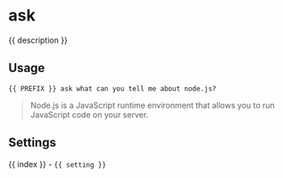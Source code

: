 # ask

<script setup>
import { PREFIX } from "../../helpers/constants.js"
import { settings as s } from "../../settings/ask.js"
const { description, ...settings } = s
</script>

{{ description }}

## Usage

`{{ PREFIX }} ask what can you tell me about node.js?`

> Node.js is a JavaScript runtime environment that allows you to run JavaScript code on your server.

## Settings
<div v-for="(setting, index) in settings">
{{ index }} - <code>{{ setting }}</code>
</div>
